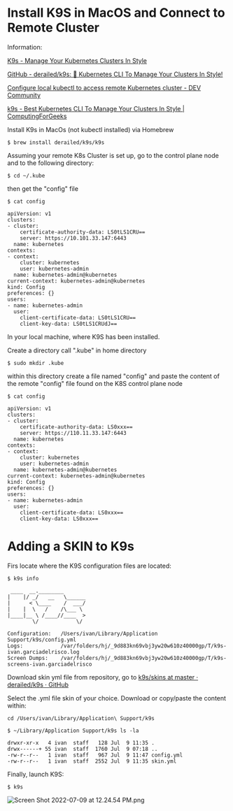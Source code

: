 # Install K9S in MacOS and Connect to Remote Cluster


Information:

[K9s - Manage Your Kubernetes Clusters In Style](https://k9scli.io/)

[GitHub - derailed/k9s: 🐶 Kubernetes CLI To Manage Your Clusters In Style!](https://github.com/derailed/k9s)

[Configure local kubectl to access remote Kubernetes cluster - DEV Community](https://dev.to/gvelrajan/configure-local-kubectl-to-remote-access-kubernetes-cluster-2g81)


[k9s - Best Kubernetes CLI To Manage Your Clusters In Style \| ComputingForGeeks](https://computingforgeeks.com/k9s-kubernetes-cli-to-manage-clusters-in-style/)

Install K9s in MacOs (not kubectl installed) via Homebrew
```
$ brew install derailed/k9s/k9s
```

Assuming your remote K8s Cluster is set up, go to the control plane node and to the following directory:
```
$ cd ~/.kube
```
then get the "config" file
```
$ cat config
```
```
apiVersion: v1
clusters:
- cluster:
    certificate-authority-data: LS0tLS1CRU==
    server: https://10.101.33.147:6443
  name: kubernetes
contexts:
- context:
    cluster: kubernetes
    user: kubernetes-admin
  name: kubernetes-admin@kubernetes
current-context: kubernetes-admin@kubernetes
kind: Config
preferences: {}
users:
- name: kubernetes-admin
  user:
    client-certificate-data: LS0tLS1CRU==
    client-key-data: LS0tLS1CRUdJ==
```

In your local machine, where K9S has been installed.

Create a directory call ".kube" in home directory

```
$ sudo mkdir .kube
```

within this directory create a file named "config" and paste the content of the remote "config" file found on the K8S control plane node 
```
$ cat config
```
```
apiVersion: v1
clusters:
- cluster:
    certificate-authority-data: LS0xxx==
    server: https://110.11.33.147:6443
  name: kubernetes
contexts:
- context:
    cluster: kubernetes
    user: kubernetes-admin
  name: kubernetes-admin@kubernetes
current-context: kubernetes-admin@kubernetes
kind: Config
preferences: {}
users:
- name: kubernetes-admin
  user:
    client-certificate-data: LS0xxx==
    client-key-data: LS0xxx==
```

# Adding a SKIN to K9s

Firs locate where the K9S configuration files are located:
```
$ k9s info                                 
```
```
 ____  __.________
|    |/ _/   __   \______
|      < \____    /  ___/
|    |  \   /    /\___ \
|____|__ \ /____//____  >
        \/            \/

Configuration:   /Users/ivan/Library/Application Support/k9s/config.yml
Logs:            /var/folders/hj/_9d883kn69vbj3yw20w610z40000gp/T/k9s-ivan.garciadelrisco.log
Screen Dumps:    /var/folders/hj/_9d883kn69vbj3yw20w610z40000gp/T/k9s-screens-ivan.garciadelrisco
```

Download skin yml file from repository, go to [k9s/skins at master · derailed/k9s · GitHub](https://github.com/derailed/k9s/tree/master/skins)

Select the .yml file skin of your choice. Download or copy/paste the content within:

```
cd /Users/ivan/Library/Application\ Support/k9s
```
```
$ ~/Library/Application Support/k9s ls -la

drwxr-xr-x   4 ivan  staff   128 Jul  9 11:35 .
drwx------+ 55 ivan  staff  1760 Jul  9 07:18 ..
-rw-r--r--   1 ivan  staff   967 Jul  9 11:47 config.yml
-rw-r--r--   1 ivan  staff  2552 Jul  9 11:35 skin.yml
```

Finally, launch K9S:
```
$ k9s
```

![Screen Shot 2022-07-09 at 12.24.54 PM.png](:storage/a61f63bf-fe9d-4089-9073-a85837e9cf34/56bfa1eb.png)
